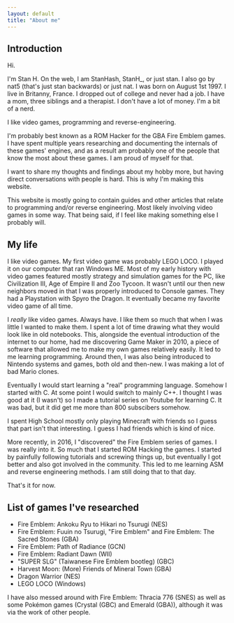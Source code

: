 ```yaml
---
layout: default
title: "About me"
---
```


## Introduction

Hi.

I'm Stan H. On the web, I am StanHash, StanH_, or just stan. I also go by nat5 (that's just stan backwards) or just nat. I was born on August 1st 1997. I live in Britanny, France. I dropped out of college and never had a job. I have a mom, three siblings and a therapist. I don't have a lot of money. I'm a bit of a nerd.

I like video games, programming and reverse-engineering.

I'm probably best known as a ROM Hacker for the GBA Fire Emblem games. I have spent multiple years researching and documenting the internals of these games' engines, and as a result am probably one of the people that know the most about these games. I am proud of myself for that.

I want to share my thoughts and findings about my hobby more, but having direct conversations with people is hard. This is why I'm making this website.

This website is mostly going to contain guides and other articles that relate to programming and/or reverse engineering. Most likely involving video games in some way. That being said, if I feel like making something else I probably will.

## My life

I like video games. My first video game was probably LEGO LOCO. I played it on our computer that ran Windows ME. Most of my early history with video games featured mostly strategy and simulation games for the PC, like Civilization III, Age of Empire II and Zoo Tycoon. It wasn't until our then new neighbors moved in that I was properly introduced to Console games. They had a Playstation with Spyro the Dragon. It eventually became my favorite video game of all time.

I *really* like video games. Always have. I like them so much that when I was little I wanted to make them. I spent a lot of time drawing what they would look like in old notebooks. This, alongside the eventual introduction of the internet to our home, had me discovering Game Maker in 2010, a piece of software that allowed me to make my own games relatively easily. It led to me learning programming. Around then, I was also being introduced to Nintendo systems and games, both old and then-new. I was making a lot of bad Mario clones.

Eventually I would start learning a "real" programming language. Somehow I started with C. At some point I would switch to mainly C++. I thought I was good at it (I wasn't) so I made a tutorial series on Youtube for learning C. It was bad, but it did get me more than 800 subscibers somehow.

I spent High School mostly only playing Minecraft with friends so I guess that part isn't that interesting. I guess I had friends which is kind of nice.

More recently, in 2016, I "discovered" the Fire Emblem series of games. I was really into it. So much that I started ROM Hacking the games. I started by painfully following tutorials and screwing things up, but eventually I got better and also got involved in the community. This led to me learning ASM and reverse engineering methods. I am still doing that to that day.

That's it for now.

## List of games I've researched

- Fire Emblem: Ankoku Ryu to Hikari no Tsurugi (NES)
- Fire Emblem: Fuuin no Tsurugi, "Fire Emblem" and Fire Emblem: The Sacred Stones (GBA)
- Fire Emblem: Path of Radiance (GCN)
- Fire Emblem: Radiant Dawn (WII)
- "SUPER SLG" (Taiwanese Fire Emblem bootleg) (GBC)
- Harvest Moon: (More) Friends of Mineral Town (GBA)
- Dragon Warrior (NES)
- LEGO LOCO (Windows)

I have also messed around with Fire Emblem: Thracia 776 (SNES) as well as some Pokémon games (Crystal (GBC) and Emerald (GBA)), although it was via the work of other people.
